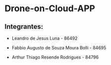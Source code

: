 # Drone-on-Cloud-APP

## Integrantes: 
- Leandro de Jesus Luna - 86492
	
- Fabbio Augusto de Souza Moura Bolli - 84695
	
- Arthur Thiago Resende Rodrigues - 84796